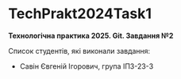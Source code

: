 # TechPrakt2024Task1
**Технологічна практика 2025. Git. Завдання №2**

Список студентів, які виконали завдання:
* Савін Євгеній Ігорович, група ІПЗ-23-3
